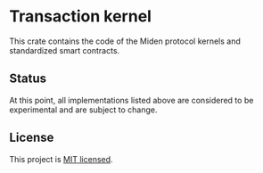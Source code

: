 # Transaction kernel

This crate contains the code of the Miden protocol kernels and standardized smart contracts.

## Status

At this point, all implementations listed above are considered to be experimental and are subject to change.

## License

This project is [MIT licensed](../../LICENSE).
